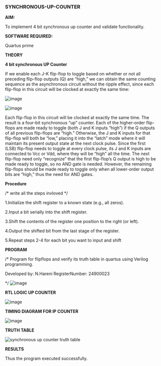 ### SYNCHRONOUS-UP-COUNTER

**AIM:**

To implement 4 bit synchronous up counter and validate functionality.

**SOFTWARE REQUIRED:**

Quartus prime

**THEORY**

**4 bit synchronous UP Counter**

If we enable each J-K flip-flop to toggle based on whether or not all preceding flip-flop outputs (Q) are “high,” we can obtain the same counting sequence as the asynchronous circuit without the ripple effect, since each flip-flop in this circuit will be clocked at exactly the same time:

![image](https://github.com/naavaneetha/SYNCHRONOUS-UP-COUNTER/assets/154305477/d5db3fa0-e413-404c-b80e-b2f39d82e7e8)


![image](https://github.com/naavaneetha/SYNCHRONOUS-UP-COUNTER/assets/154305477/52cb61eb-d04b-442d-810c-31185a68410b)

Each flip-flop in this circuit will be clocked at exactly the same time.
The result is a four-bit synchronous “up” counter. Each of the higher-order flip-flops are made ready to toggle (both J and K inputs “high”) if the Q outputs of all previous flip-flops are “high.”
Otherwise, the J and K inputs for that flip-flop will both be “low,” placing it into the “latch” mode where it will maintain its present output state at the next clock pulse.
Since the first (LSB) flip-flop needs to toggle at every clock pulse, its J and K inputs are connected to Vcc or Vdd, where they will be “high” all the time.
The next flip-flop need only “recognize” that the first flip-flop’s Q output is high to be made ready to toggle, so no AND gate is needed.
However, the remaining flip-flops should be made ready to toggle only when all lower-order output bits are “high,” thus the need for AND gates.

**Procedure**

/* write all the steps invloved */ 

1.Initialize the shift register to a known state (e.g., all zeros).

2.Input a bit serially into the shift register.

3.Shift the contents of the register one position to the right (or left).

4.Output the shifted bit from the last stage of the register.

5.Repeat steps 2-4 for each bit you want to input and shift


**PROGRAM**

/* Program for flipflops and verify its truth table in quartus using Verilog programming. 

Developed by: N.Hareni  RegisterNumber: 24900023


*/
![image](https://github.com/user-attachments/assets/1fbf9b3e-e9d6-4ce6-9e99-ca8448f88619)


**RTL LOGIC UP COUNTER**

![image](https://github.com/user-attachments/assets/286eacd2-9b23-424a-8966-59eccfd782ae)


**TIMING DIAGRAM FOR IP COUNTER**

![image](https://github.com/user-attachments/assets/2af38f86-6f23-4dc5-8e7c-4dabc18fa177)


**TRUTH TABLE**

![synchronous up counter truth table](https://github.com/user-attachments/assets/ee6bad4b-9062-45cd-a771-005b8f246033)


**RESULTS**

Thus the program executed successfully.

